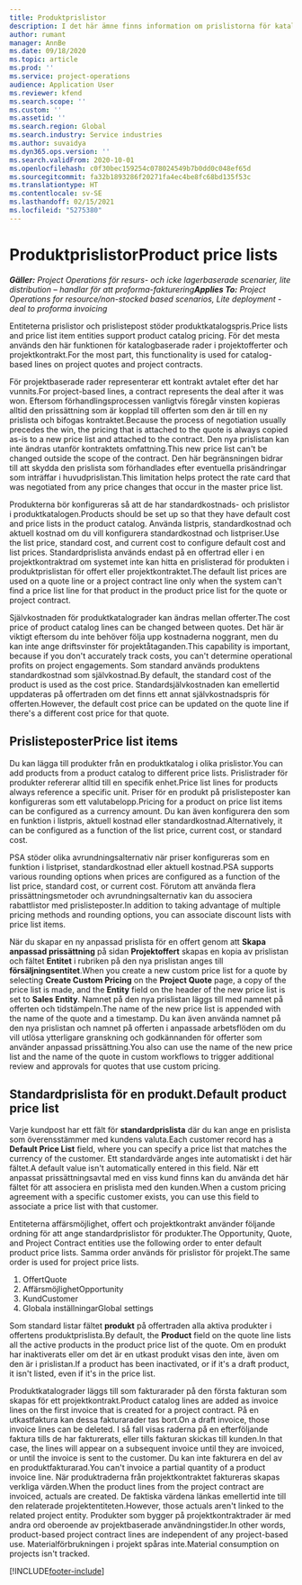 ```yaml
---
title: Produktprislistor
description: I det här ämne finns information om prislistorna för katalogpriser som används för projektofferter och kontrakt.
author: rumant
manager: AnnBe
ms.date: 09/18/2020
ms.topic: article
ms.prod: ''
ms.service: project-operations
audience: Application User
ms.reviewer: kfend
ms.search.scope: ''
ms.custom: ''
ms.assetid: ''
ms.search.region: Global
ms.search.industry: Service industries
ms.author: suvaidya
ms.dyn365.ops.version: ''
ms.search.validFrom: 2020-10-01
ms.openlocfilehash: c0f30bec159254c078024549b7b0dd0c048ef65d
ms.sourcegitcommit: fa32b1893286f20271fa4ec4be8fc68bd135f53c
ms.translationtype: HT
ms.contentlocale: sv-SE
ms.lasthandoff: 02/15/2021
ms.locfileid: "5275380"
---
```

# <a name="product-price-lists"></a><span data-ttu-id="a1548-103">Produktprislistor</span><span class="sxs-lookup"><span data-stu-id="a1548-103">Product price lists</span></span>

<span data-ttu-id="a1548-104">_**Gäller:** Project Operations för resurs- och icke lagerbaserade scenarier, lite distribution – handlar för att proforma-fakturering_</span><span class="sxs-lookup"><span data-stu-id="a1548-104">_**Applies To:** Project Operations for resource/non-stocked based scenarios, Lite deployment - deal to proforma invoicing_</span></span>

<span data-ttu-id="a1548-105">Entiteterna prislistor och prislistepost stöder produktkatalogspris.</span><span class="sxs-lookup"><span data-stu-id="a1548-105">Price lists and price list item entities support product catalog pricing.</span></span> <span data-ttu-id="a1548-106">För det mesta används den här funktionen för katalogbaserade rader i projektofferter och projektkontrakt.</span><span class="sxs-lookup"><span data-stu-id="a1548-106">For the most part, this functionality is used for catalog-based lines on project quotes and project contracts.</span></span>

<span data-ttu-id="a1548-107">För projektbaserade rader representerar ett kontrakt avtalet efter det har vunnits.</span><span class="sxs-lookup"><span data-stu-id="a1548-107">For project-based lines, a contract represents the deal after it was won.</span></span> <span data-ttu-id="a1548-108">Eftersom förhandlingsprocessen vanligtvis föregår vinsten kopieras alltid den prissättning som är kopplad till offerten som den är till en ny prislista och bifogas kontraktet.</span><span class="sxs-lookup"><span data-stu-id="a1548-108">Because the process of negotiation usually precedes the win, the pricing that is attached to the quote is always copied as-is to a new price list and attached to the contract.</span></span> <span data-ttu-id="a1548-109">Den nya prislistan kan inte ändras utanför kontraktets omfattning.</span><span class="sxs-lookup"><span data-stu-id="a1548-109">This new price list can't be changed outside the scope of the contract.</span></span> <span data-ttu-id="a1548-110">Den här begränsningen bidrar till att skydda den prislista som förhandlades efter eventuella prisändringar som inträffar i huvudprislistan.</span><span class="sxs-lookup"><span data-stu-id="a1548-110">This limitation helps protect the rate card that was negotiated from any price changes that occur in the master price list.</span></span>

<span data-ttu-id="a1548-111">Produkterna bör konfigureras så att de har standardkostnads- och prislistor i produktkatalogen.</span><span class="sxs-lookup"><span data-stu-id="a1548-111">Products should be set up so that they have default cost and price lists in the product catalog.</span></span> <span data-ttu-id="a1548-112">Använda listpris, standardkostnad och aktuell kostnad om du vill konfigurera standardkostnad och listpriser.</span><span class="sxs-lookup"><span data-stu-id="a1548-112">Use the list price, standard cost, and current cost to configure default cost and list prices.</span></span> <span data-ttu-id="a1548-113">Standardprislista används endast på en offertrad eller i en projektkontraktrad om systemet inte kan hitta en prislisterad för produkten i produktprislistan för offert eller projektkontraktet.</span><span class="sxs-lookup"><span data-stu-id="a1548-113">The default list prices are used on a quote line or a project contract line only when the system can't find a price list line for that product in the product price list for the quote or project contract.</span></span>

<span data-ttu-id="a1548-114">Självkostnaden för produktkatalograder kan ändras mellan offerter.</span><span class="sxs-lookup"><span data-stu-id="a1548-114">The cost price of product catalog lines can be changed between quotes.</span></span> <span data-ttu-id="a1548-115">Det här är viktigt eftersom du inte behöver följa upp kostnaderna noggrant, men du kan inte ange driftsvinster för projektåtaganden.</span><span class="sxs-lookup"><span data-stu-id="a1548-115">This capability is important, because if you don't accurately track costs, you can't determine operational profits on project engagements.</span></span> <span data-ttu-id="a1548-116">Som standard används produktens standardkostnad som självkostnad.</span><span class="sxs-lookup"><span data-stu-id="a1548-116">By default, the standard cost of the product is used as the cost price.</span></span> <span data-ttu-id="a1548-117">Standardsjälvkostnaden kan emellertid uppdateras på offertraden om det finns ett annat självkostnadspris för offerten.</span><span class="sxs-lookup"><span data-stu-id="a1548-117">However, the default cost price can be updated on the quote line if there's a different cost price for that quote.</span></span>

## <a name="price-list-items"></a><span data-ttu-id="a1548-118">Prislisteposter</span><span class="sxs-lookup"><span data-stu-id="a1548-118">Price list items</span></span>

<span data-ttu-id="a1548-119">Du kan lägga till produkter från en produktkatalog i olika prislistor.</span><span class="sxs-lookup"><span data-stu-id="a1548-119">You can add products from a product catalog to different price lists.</span></span> <span data-ttu-id="a1548-120">Prislistrader för produkter refererar alltid till en specifik enhet.</span><span class="sxs-lookup"><span data-stu-id="a1548-120">Price list lines for products always reference a specific unit.</span></span> <span data-ttu-id="a1548-121">Priser för en produkt på prislisteposter kan konfigureras som ett valutabelopp.</span><span class="sxs-lookup"><span data-stu-id="a1548-121">Pricing for a product on price list items can be configured as a currency amount.</span></span> <span data-ttu-id="a1548-122">Du kan även konfigurera den som en funktion i listpris, aktuell kostnad eller standardkostnad.</span><span class="sxs-lookup"><span data-stu-id="a1548-122">Alternatively, it can be configured as a function of the list price, current cost, or standard cost.</span></span>

<span data-ttu-id="a1548-123">PSA stöder olika avrundningsalternativ när priser konfigureras som en funktion i listpriset, standardkostnad eller aktuell kostnad.</span><span class="sxs-lookup"><span data-stu-id="a1548-123">PSA supports various rounding options when prices are configured as a function of the list price, standard cost, or current cost.</span></span> <span data-ttu-id="a1548-124">Förutom att använda flera prissättningsmetoder och avrundningsalternativ kan du associera rabattlistor med prislisteposter.</span><span class="sxs-lookup"><span data-stu-id="a1548-124">In addition to taking advantage of multiple pricing methods and rounding options, you can associate discount lists with price list items.</span></span> 

<span data-ttu-id="a1548-125">När du skapar en ny anpassad prislista för en offert genom att **Skapa anpassad prissättning** på sidan **Projektoffert** skapas en kopia av prislistan och fältet **Entitet** i rubriken på den nya prislistan anges till **försäljningsentitet**.</span><span class="sxs-lookup"><span data-stu-id="a1548-125">When you create a new custom price list for a quote by selecting **Create Custom Pricing** on the **Project Quote** page, a copy of the price list is made, and the **Entity** field on the header of the new price list is set to **Sales Entity**.</span></span> <span data-ttu-id="a1548-126">Namnet på den nya prislistan läggs till med namnet på offerten och tidstämpeln.</span><span class="sxs-lookup"><span data-stu-id="a1548-126">The name of the new price list is appended with the name of the quote and a timestamp.</span></span> <span data-ttu-id="a1548-127">Du kan även använda namnet på den nya prislistan och namnet på offerten i anpassade arbetsflöden om du vill utlösa ytterligare granskning och godkännanden för offerter som använder anpassad prissättning.</span><span class="sxs-lookup"><span data-stu-id="a1548-127">You also can use the name of the new price list and the name of the quote in custom workflows to trigger additional review and approvals for quotes that use custom pricing.</span></span>

 
## <a name="default-product-price-list"></a><span data-ttu-id="a1548-128">Standardprislista för en produkt.</span><span class="sxs-lookup"><span data-stu-id="a1548-128">Default product price list</span></span>
<span data-ttu-id="a1548-129">Varje kundpost har ett fält för **standardprislista** där du kan ange en prislista som överensstämmer med kundens valuta.</span><span class="sxs-lookup"><span data-stu-id="a1548-129">Each customer record has a **Default Price List** field, where you can specify a price list that matches the currency of the customer.</span></span> <span data-ttu-id="a1548-130">Ett standardvärde anges inte automatiskt i det här fältet.</span><span class="sxs-lookup"><span data-stu-id="a1548-130">A default value isn't automatically entered in this field.</span></span> <span data-ttu-id="a1548-131">När ett anpassat prissättningsavtal med en viss kund finns kan du använda det här fältet för att associera en prislista med den kunden.</span><span class="sxs-lookup"><span data-stu-id="a1548-131">When a custom pricing agreement with a specific customer exists, you can use this field to associate a price list with that customer.</span></span>

<span data-ttu-id="a1548-132">Entiteterna affärsmöjlighet, offert och projektkontrakt använder följande ordning för att ange standardprislistor för produkter.</span><span class="sxs-lookup"><span data-stu-id="a1548-132">The Opportunity, Quote, and Project Contract entities use the following order to enter default product price lists.</span></span> <span data-ttu-id="a1548-133">Samma order används för prislistor för projekt.</span><span class="sxs-lookup"><span data-stu-id="a1548-133">The same order is used for project price lists.</span></span>

1.  <span data-ttu-id="a1548-134">Offert</span><span class="sxs-lookup"><span data-stu-id="a1548-134">Quote</span></span>
2.  <span data-ttu-id="a1548-135">Affärsmöjlighet</span><span class="sxs-lookup"><span data-stu-id="a1548-135">Opportunity</span></span>
3.  <span data-ttu-id="a1548-136">Kund</span><span class="sxs-lookup"><span data-stu-id="a1548-136">Customer</span></span>
4.  <span data-ttu-id="a1548-137">Globala inställningar</span><span class="sxs-lookup"><span data-stu-id="a1548-137">Global settings</span></span> 

<span data-ttu-id="a1548-138">Som standard listar fältet **produkt** på offertraden alla aktiva produkter i offertens produktprislista.</span><span class="sxs-lookup"><span data-stu-id="a1548-138">By default, the **Product** field on the quote line lists all the active products in the product price list of the quote.</span></span> <span data-ttu-id="a1548-139">Om en produkt har inaktiverats eller om det är en utkast produkt visas den inte, även om den är i prislistan.</span><span class="sxs-lookup"><span data-stu-id="a1548-139">If a product has been inactivated, or if it's a draft product, it isn't listed, even if it's in the price list.</span></span> 

<span data-ttu-id="a1548-140">Produktkatalograder läggs till som fakturarader på den första fakturan som skapas för ett projektkontrakt.</span><span class="sxs-lookup"><span data-stu-id="a1548-140">Product catalog lines are added as invoice lines on the first invoice that is created for a project contract.</span></span> <span data-ttu-id="a1548-141">På en utkastfaktura kan dessa fakturarader tas bort.</span><span class="sxs-lookup"><span data-stu-id="a1548-141">On a draft invoice, those invoice lines can be deleted.</span></span> <span data-ttu-id="a1548-142">I så fall visas raderna på en efterföljande faktura tills de har fakturerats, eller tills fakturan skickas till kunden.</span><span class="sxs-lookup"><span data-stu-id="a1548-142">In that case, the lines will appear on a subsequent invoice until they are invoiced, or until the invoice is sent to the customer.</span></span> <span data-ttu-id="a1548-143">Du kan inte fakturera en del av en produktfakturarad.</span><span class="sxs-lookup"><span data-stu-id="a1548-143">You can't invoice a partial quantity of a product invoice line.</span></span> <span data-ttu-id="a1548-144">När produktraderna från projektkontraktet faktureras skapas verkliga värden.</span><span class="sxs-lookup"><span data-stu-id="a1548-144">When the product lines from the project contract are invoiced, actuals are created.</span></span> <span data-ttu-id="a1548-145">De faktiska värdena länkas emellertid inte till den relaterade projektentiteten.</span><span class="sxs-lookup"><span data-stu-id="a1548-145">However, those actuals aren't linked to the related project entity.</span></span> <span data-ttu-id="a1548-146">Produkter som bygger på projektkontraktrader är med andra ord oberoende av projektbaserade användningstider.</span><span class="sxs-lookup"><span data-stu-id="a1548-146">In other words, product-based project contract lines are independent of any project-based use.</span></span> <span data-ttu-id="a1548-147">Materialförbrukningen i projekt spåras inte.</span><span class="sxs-lookup"><span data-stu-id="a1548-147">Material consumption on projects isn't tracked.</span></span>


[!INCLUDE[footer-include](../includes/footer-banner.md)]